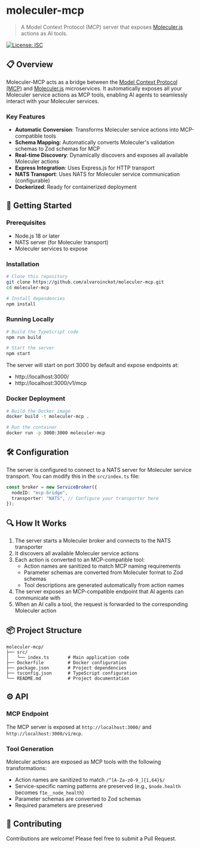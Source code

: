 # moleculer-mcp

> A Model Context Protocol (MCP) server that exposes [Moleculer.js](https://github.com/moleculerjs/moleculer) actions as AI tools.

[![License: ISC](https://img.shields.io/badge/License-ISC-blue.svg)](https://opensource.org/licenses/ISC)

## 📋 Overview

Moleculer-MCP acts as a bridge between the [Model Context Protocol (MCP)](https://github.com/Azure/model-context-protocol) and [Moleculer.js](https://github.com/moleculerjs/moleculer) microservices. It automatically exposes all your Moleculer service actions as MCP tools, enabling AI agents to seamlessly interact with your Moleculer services.

### Key Features

- **Automatic Conversion**: Transforms Moleculer service actions into MCP-compatible tools
- **Schema Mapping**: Automatically converts Moleculer's validation schemas to Zod schemas for MCP
- **Real-time Discovery**: Dynamically discovers and exposes all available Moleculer actions
- **Express Integration**: Uses Express.js for HTTP transport
- **NATS Transport**: Uses NATS for Moleculer service communication (configurable)
- **Dockerized**: Ready for containerized deployment

## 🚀 Getting Started

### Prerequisites

- Node.js 18 or later
- NATS server (for Moleculer transport)
- Moleculer services to expose

### Installation

```bash
# Clone this repository
git clone https://github.com/alvaroinckot/moleculer-mcp.git
cd moleculer-mcp

# Install dependencies
npm install
```

### Running Locally

```bash
# Build the TypeScript code
npm run build

# Start the server
npm start
```

The server will start on port 3000 by default and expose endpoints at:
- http://localhost:3000/ 
- http://localhost:3000/v1/mcp

### Docker Deployment

```bash
# Build the Docker image
docker build -t moleculer-mcp .

# Run the container
docker run -p 3000:3000 moleculer-mcp
```

## 🛠️ Configuration

The server is configured to connect to a NATS server for Moleculer service transport. You can modify this in the `src/index.ts` file:

```typescript
const broker = new ServiceBroker({
  nodeID: "mcp-bridge",
  transporter: "NATS", // Configure your transporter here
});
```

## 🔍 How It Works

1. The server starts a Moleculer broker and connects to the NATS transporter
2. It discovers all available Moleculer service actions
3. Each action is converted to an MCP-compatible tool:
   - Action names are sanitized to match MCP naming requirements
   - Parameter schemas are converted from Moleculer format to Zod schemas
   - Tool descriptions are generated automatically from action names
4. The server exposes an MCP-compatible endpoint that AI agents can communicate with
5. When an AI calls a tool, the request is forwarded to the corresponding Moleculer action

## 📦 Project Structure

```
moleculer-mcp/
├── src/
│   └── index.ts       # Main application code
├── Dockerfile         # Docker configuration
├── package.json       # Project dependencies
├── tsconfig.json      # TypeScript configuration
└── README.md          # Project documentation
```

## ⚙️ API

### MCP Endpoint

The MCP server is exposed at `http://localhost:3000/` and `http://localhost:3000/v1/mcp`.

### Tool Generation

Moleculer actions are exposed as MCP tools with the following transformations:

- Action names are sanitized to match `/^[A-Za-z0-9_]{1,64}$/`
- Service-specific naming patterns are preserved (e.g., `$node.health` becomes `f1e__node_health`)
- Parameter schemas are converted to Zod schemas
- Required parameters are preserved

## 🤝 Contributing

Contributions are welcome! Please feel free to submit a Pull Request.
